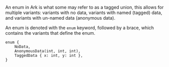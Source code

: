 An enum in Ark is what some may refer to as a tagged union, this allows for
multiple variants: variants with no data, variants with named (tagged) data,
and variants with un-named data (anonymous data).

An enum is denoted with the `enum` keyword, followed by a brace, which contains
the variants that define the enum.

    enum {
        NoData,
        AnonymousData(int, int, int),
        TaggedData { x: int, y: int },    
    }